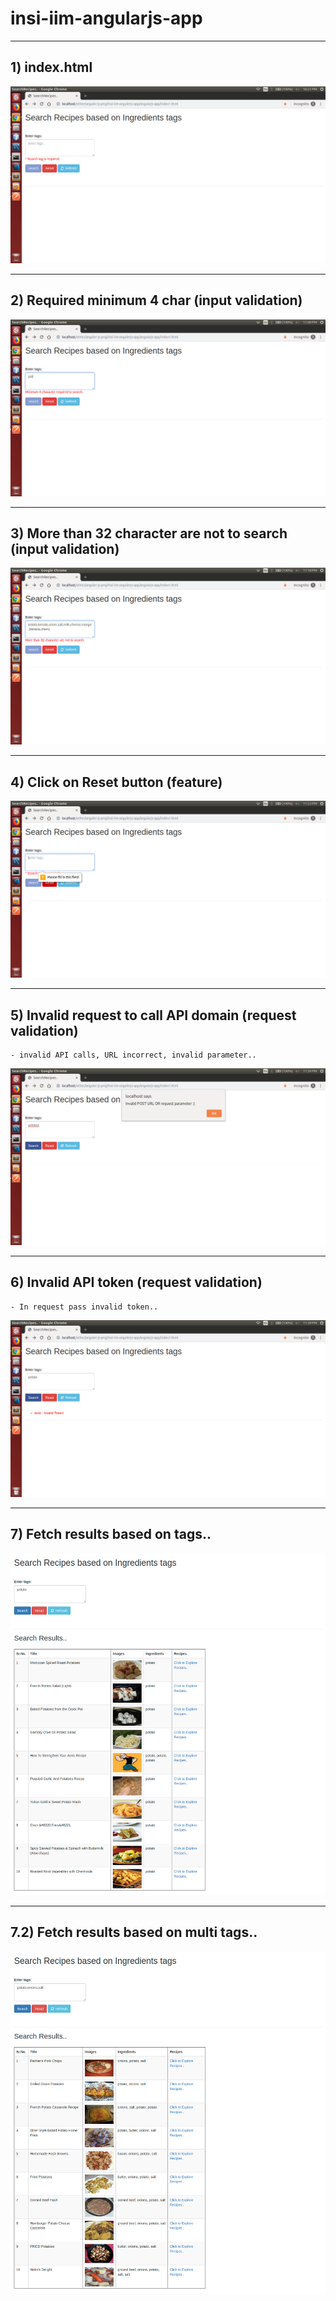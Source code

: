 # insi-iim-angularjs-app


---
## 1) index.html
<kbd><img src="/imgs-readme/Screenshot_from_2019-05-10_22-51-57.png" alt="img:index.html" title="page:index.html"></img></kbd>


---
## 2) Required minimum 4 char (input validation)
<kbd><img src="/imgs-readme/Screenshot_from_2019-05-10_23-09-03.png"></img></kbd>


---
## 3) More than 32 character are not to search (input validation)
<kbd><img src="/imgs-readme/Screenshot_from_2019-05-10_23-18-16.png"></img></kbd>


---
## 4) Click on Reset button (feature)
<kbd><img src="/imgs-readme/Screenshot_from_2019-05-10_23-23-55.png"></img></kbd>


---
## 5) Invalid request to call API domain (request validation)
	- invalid API calls, URL incorrect, invalid parameter..
<kbd><img src="/imgs-readme/Screenshot_from_2019-05-10_23-34-31.png" title="in url modify feeds_from_domain to feeds_from_domain_2"></img></kbd>


---
## 6) Invalid API token (request validation)
	- In request pass invalid token..
<kbd><img src="/imgs-readme/Screenshot_from_2019-05-10_23-39-56.png" title="in data modify insi001laraAPI to insi001laraAPI_2"></img></kbd>


---
## 7) Fetch results based on tags..
<kbd><img src="/imgs-readme/Screenshot_from_2019-05-10_23-48-55.png"></img></kbd>

---
## 7.2) Fetch results based on multi tags..
<kbd><img src="/imgs-readme/Screenshot_from_2019-05-10_23-50-55.png"></img></kbd>

